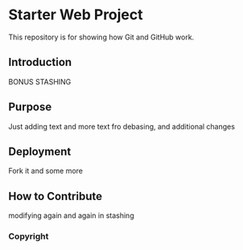 # Starter Web Project

This repository is for showing how Git and GitHub work.

## Introduction
BONUS
STASHING

## Purpose
Just adding text
and more text fro debasing, and additional changes
## Deployment
Fork it
and some more
## How to Contribute
modifying again
and again in stashing

### Copyright
